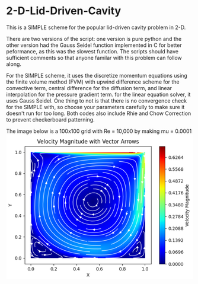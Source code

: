 # 2-D-Lid-Driven-Cavity
This is a SIMPLE scheme for the popular lid-driven cavity problem in 2-D.

There are two versions of the script: one version is pure python and the other version had the Gauss Seidel function implemented in C for better peformance, as this was the slowest function.
The scripts should have sufficient comments so that anyone familar with this problem can follow along.

For the SIMPLE scheme, it uses the discretize momentum equations using the finite volume method (FVM) with upwind difference scheme for the convective term, central difference for the diffusion term, and linear interpolation for the pressure gradient term. for the linear equation solver, it uses Gauss Seidel. One thing to not is that there is no convergence check for the SIMPLE with, so choose your parameters carefully to make sure it doesn't run for too long. Both codes also include Rhie and Chow Correction to prevent checkerboard patterning.

The image below is a 100x100 grid with Re = 10,000 by making mu = 0.0001
![Example Image](example.png)
